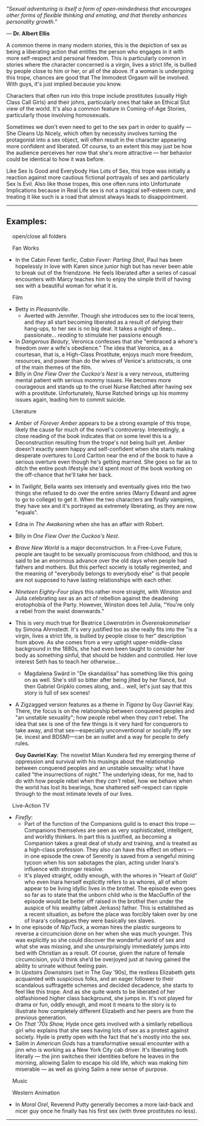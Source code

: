 _"Sexual adventuring is itself a form of open-mindedness that encourages other forms of flexible thinking and emoting, and that thereby enhances personality growth."_

— **Dr. Albert Ellis**

A common theme in many modern stories, this is the depiction of sex as being a liberating action that entitles the person who engages in it with more self-respect and personal freedom. This is particularly common in stories where the character concerned is a virgin, lives a strict life, is bullied by people close to him or her, or all of the above. If a woman is undergoing this trope, chances are good that The Immodest Orgasm will be involved. With guys, it's just implied because you know.

Characters that often run into this trope include prostitutes (usually High Class Call Girls) and their johns, particularly ones that take an Ethical Slut view of the world. It's also a common feature in Coming-of-Age Stories, particularly those involving homosexuals.

Sometimes we don't even need to get to the sex part in order to qualify — She Cleans Up Nicely, which often by necessity involves turning the protagonist into a sex object, will often result in the character appearing more confident and liberated. Of course, to an extent this may just be how the audience perceives her now that she's more attractive — her behavior could be identical to how it was before.

Like Sex Is Good and Everybody Has Lots of Sex, this trope was initially a reaction against more cautious fictional portrayals of sex and particularly Sex Is Evil. Also like those tropes, this one often runs into Unfortunate Implications because in Real Life sex is not a magical self-esteem cure, and treating it like such is a road that almost always leads to disappointment.

___

## Examples:

    open/close all folders 

    Fan Works 

-   In the Cabin Fever fanfic, _Cabin Fever: Parting Shot_, Paul has been hopelessly in love with Karen since junior high but has never been able to break out of the friendzone. He feels liberated after a series of casual encounters with Marcy teaches him to enjoy the simple thrill of having sex with a beautiful woman for what it is.

    Film 

-   Betty in _Pleasantville_.
    -   Averted with Jennifer. Though she introduces sex to the local teens, and _they_ all start becoming liberated as a result of defying their hang-ups, to her sex is no big deal. It takes a night of deep... passionate... _reading_ to stimulate her passions enough
-   In _Dangerous Beauty_, Veronica confesses that she "embraced a whore's freedom over a wife's obedience." The idea that Veronica, as a courtesan, that is, a High-Class Prostitute, enjoys much more freedom, resources, and power than do the wives of Venice's aristocrats, is one of the main themes of the film.
-   Billy in _One Flew Over the Cuckoo's Nest_ is a very nervous, stuttering mental patient with serious mommy issues. He becomes more courageous and stands up to the cruel Nurse Ratched after having sex with a prostitute. Unfortunately, Nurse Ratched brings up his mommy issues again, leading him to commit suicide.

    Literature 

-   Amber of _Forever Amber_ appears to be a strong example of this trope, likely the cause for much of the novel's controversy. Interestingly, a close reading of the book indicates that on some level this is a Deconstruction resulting from the trope's not being built yet. Amber doesn't exactly seem happy and self-confident when she starts making desperate overtures to Lord Carlton near the end of the book to have a serious overture even though he's getting married. She goes so far as to ditch the entire posh lifestyle she'd spent most of the book working on the off-chance that he'll take her back.
-   In _Twilight_, Bella wants sex intensely and eventually gives into the two things she refused to do over the entire series (Marry Edward and agree to go to college) to get it. When the two characters are finally vampires, they have sex and it's portrayed as extremely liberating, as they are now "equals".
-   Edna in _The Awakening_ when she has an affair with Robert.
-   Billy in _One Flew Over the Cuckoo's Nest_.
-   _Brave New World_ is a major deconstruction. In a Free-Love Future, people are taught to be sexually promiscuous from childhood, and this is said to be an enormous advance over the old days when people had fathers and mothers. But this perfect society is totally regimented, and the meaning of "everybody belongs to everybody else" is that people are not supposed to have lasting relationships with each other.
-   _Nineteen Eighty-Four_ plays this rather more straight, with Winston and Julia celebrating sex as an act of rebellion against the deadening erotophobia of the Party. However, Winston does tell Julia, "You're only a rebel from the waist downwards."
-   This is very much true for Beatrice Löwenström in _Överenskommelser_ by Simona Ahrnstedt. It's very justified too as she really fits into the "is a virgin, lives a strict life, is bullied by people close to her" description from above. As she comes from a very uptight upper-middle-class background in the 1880s, she had even been taught to consider her body as something sinful, that should be hidden and controlled. Her love interest Seth has to teach her otherwise...
    -   Magdalena Swärd in "De skandalösa" has something like this going on as well. She's still so bitter after being jilted by her fiancé, but then Gabriel Gripklo comes along, and... well, let's just say that this story is full of sex scenes!
-   A Zigzagged version features as a theme in _Tigana_ by Guy Gavriel Kay. There, the focus is on the relationship between conquered peoples and "an unstable sexuality"; how people rebel when they _can't_ rebel. The idea that sex is one of the few things is it very hard for conquerors to take away, and that sex—especially unconventional or socially iffy sex (ie. incest and BDSM)—can be an outlet and a way for people to defy rules.
    
    **Guy Gavriel Kay**: The novelist Milan Kundera fed my emerging theme of oppression and survival with his musings about the relationship between conquered peoples and an unstable sexuality: what I have called "the insurrections of night." The underlying ideas, for me, had to do with how people rebel when they _can't_ rebel, how we behave when the world has lost its bearings, how shattered self-respect can ripple through to the most intimate levels of our lives.
    

    Live-Action TV 

-   _Firefly_:
    -   Part of the function of the Companions guild is to enact this trope — Companions themselves are seen as very sophisticated, intelligent, and worldly thinkers. In part this is justified, as becoming a Companion takes a great deal of study and training, and is treated as a high-class profession. They also can have this effect on others — in one episode the crew of Serenity is saved from a vengeful mining tycoon when his son sabotages the plan, acting under Inara's influence with stronger resolve.
    -   It's played straight, oddly enough, with the whores in "Heart of Gold" who even Inara herself explicitly refers to as whores, all of whom appear to be living idyllic lives in the brothel. The episode even goes so far as to state that the unborn child who is the MacGuffin of the episode would be better off raised in the brothel then under the auspice of his wealthy (albeit Jerkass) father. This is established as a recent situation, as before the place was forcibly taken over by one of Inara's colleagues they were basically sex slaves.
-   In one episode of _Nip/Tuck_, a woman hires the plastic surgeons to reverse a circumcision done on her when she was much younger. This was explicitly so she could discover the wonderful world of sex and what she was missing, and she unsurprisingly immediately jumps into bed with Christian as a result. Of course, given the nature of female circumcision, you'd think she'd be overjoyed just at having gained the ability to urinate without feeling pain.
-   In _Upstairs Downstairs_ (set in The Gay '90s), the restless Elizabeth gets acquainted with suspicious folks, and an eager follower to their scandalous suffragette schemes and decided decadence, she starts to feel like this trope. And as she quite wants to be liberated of her oldfashioned higher class background, she jumps in. It's not played for drama or fun, oddly enough, and most it means to the story is to illustrate how completely different Elizabeth and her peers are from the previous generation.
-   On _That '70s Show,_ Hyde once gets involved with a similarly rebellious girl who explains that she sees having lots of sex as a protest against society. Hyde is pretty open with the fact that he's mostly into the sex.
-   Salim in _American Gods_ has a transformative sexual encounter with a jinn who is working as a New York City cab driver. It's liberating both literally — the jinn switches their identities before he leaves in the morning, allowing Salim to escape his old life, which was making him miserable — as well as giving Salim a new sense of purpose.

    Music 

    Western Animation 

-   In _Moral Orel_, Reverend Putty generally becomes a more laid-back and nicer guy once he finally has his first sex (with three prostitutes no less).

___